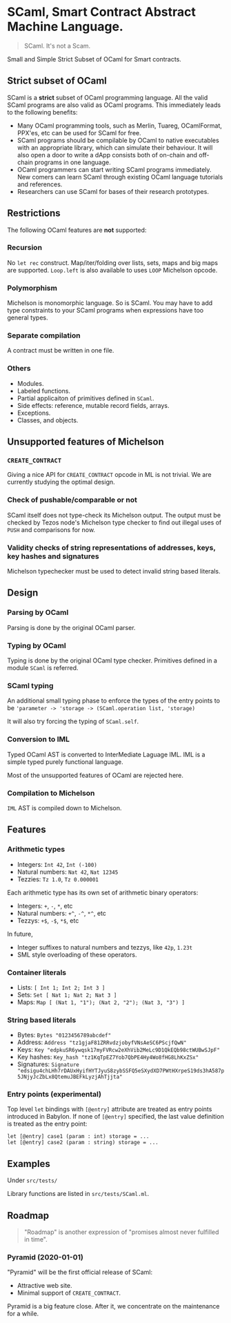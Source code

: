 # SCaml, Smart Contract Abstract Machine Language.

> SCaml.  It's not a Scam.

Small and Simple Strict Subset of OCaml for Smart contracts.

## Strict subset of OCaml

SCaml is a **strict** subset of OCaml programming language.
All the valid SCaml programs are also valid as OCaml programs.
This immediately leads to the following benefits:

* Many OCaml programming tools, such as Merlin, Tuareg, OCamlFormat, PPX'es, etc can be used for SCaml for free.
* SCaml programs should be compilable by OCaml to native executables with an appropriate library, which can simulate their behaviour.  It will also open a door to write a dApp consists both of on-chain and off-chain programs in one language.
* OCaml programmers can start writing SCaml programs immediately.  New comers can learn SCaml through existing OCaml language tutorials and references.
* Researchers can use SCaml for bases of their research prototypes.

## Restrictions

The following OCaml features are **not** supported:

### Recursion

No `let rec` construct.  Map/iter/folding over lists, sets, maps and big maps are supported.  `Loop.left` is also available to uses `LOOP` Michelson opcode.

### Polymorphism

Michelson is monomorphic language.  So is SCaml.
You may have to add type constraints to your SCaml programs when expressions have too general types.

### Separate compilation

A contract must be written in one file.

### Others

* Modules.
* Labeled functions.
* Partial applicaiton of primitives defined in `SCaml`.
* Side effects: reference, mutable record fields, arrays.
* Exceptions.
* Classes, and objects.

## Unsupported features of Michelson

### `CREATE_CONTRACT`

Giving a nice API for `CREATE_CONTRACT` opcode in ML is not trivial.
We are currently studying the optimal design.

### Check of pushable/comparable or not

SCaml itself does not type-check its Michelson output.  The output
must be checked by Tezos node's Michelson type checker to find out
illegal uses of `PUSH` and comparisons for now.

### Validity checks of string representations of addresses, keys, key hashes and signatures

Michelson typechecker must be used to detect invalid string based literals.

## Design

### Parsing by OCaml

Parsing is done by the original OCaml parser.

### Typing by OCaml

Typing is done by the original OCaml type checker.
Primitives defined in a module `SCaml` is referred.

### SCaml typing 

An additional small typing phase to enforce the types of the entry points
to be `'parameter -> 'storage -> (SCaml.operation list, 'storage)`

It will also try forcing the typing of `SCaml.self`.

### Conversion to IML

Typed OCaml AST is converted to InterMediate Laguage IML.
IML is a simple typed purely functional language.

Most of the unsupported features of OCaml are rejected here.

### Compilation to Michelson

`IML` AST is compiled down to Michelson.

## Features

### Arithmetic types

* Integers: `Int 42`, `Int (-100)`
* Natural numbers: `Nat 42`, `Nat 12345`
* Tezzies: `Tz 1.0`, `Tz 0.000001`

Each arithmetic type has its own set of arithmetic binary operators:

* Integers: `+`, `-`, `*`, etc
* Natural numbers: `+^`, `-^`, `*^`, etc
* Tezzys: `+$`, `-$`, `*$`, etc

In future,

* Integer suffixes to natural numbers and tezzys, like `42p`, `1.23t`
* SML style overloading of these operators.

### Container literals

* Lists: `[ Int 1; Int 2; Int 3 ]`
* Sets: `Set [ Nat 1; Nat 2; Nat 3 ]`
* Maps: `Map [ (Nat 1, "1"); (Nat 2, "2"); (Nat 3, "3") ]`

### String based literals

* Bytes: `Bytes "0123456789abcdef"`
* Address: `Address "tz1gjaF81ZRRvdzjobyfVNsAeSC6PScjfQwN"`
* Keys: `Key "edpkuSR6ywqsk17myFVRcw2eXhVib2MeLc9D1QkEQb98ctWUBwSJpF"`
* Key hashes: `Key_hash "tz1KqTpEZ7Yob7QbPE4Hy4Wo8fHG8LhKxZSx"`
* Signatures: `Signature "edsigu4chLHh7rDAUxHyifHYTJyuS8zybSSFQ5eSXydXD7PWtHXrpeS19ds3hA587p5JNjyJcZbLx8QtemuJBEFkLyzjAhTjjta"`

### Entry points (experimental)

Top level `let` bindings with `[@entry]` attribute are treated as entry points introduced in Babylon.  If none of `[@entry]` specified, the last value definition is treated as the entry point:

```
let [@entry] case1 (param : int) storage = ...
let [@entry] case2 (param : string) storage = ...
```

## Examples

Under `src/tests/`

Library functions are listed in `src/tests/SCaml.ml`.

## Roadmap

> "Roadmap" is another expression of "promises almost never fulfilled in time". 

### Pyramid (2020-01-01)

"Pyramid" will be the first official release of SCaml:

* Attractive web site.
* Minimal support of `CREATE_CONTRACT`.

Pyramid is a big feature close.  After it, we concentrate on the maintenance
for a while.
